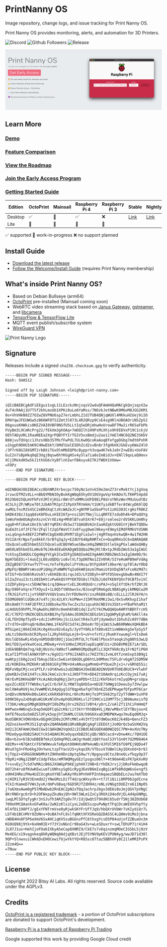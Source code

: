 # PrintNanny OS

Image repository, change logs, and issue tracking for Print Nanny OS.

Print Nanny OS provides monitoring, alerts, and automation for 3D Printers.

![Discord](https://img.shields.io/discord/773452324692688956)
![Github Followers](https://img.shields.io/github/followers/leigh-johnson?style=social)
![Release](https://img.shields.io/github/release-date-pre/bitsy-ai/printnanny-os)

![Print Nanny Header](https://github.com/bitsy-ai/printnanny-os/raw/main/images/header.png)

## Learn More

### [Demo](https://www.print-nanny.com/)
### [Feature Comparison](https://print-nanny.com/devices/releases/)
### [View the Roadmap](https://bitsy-ai.notion.site/Print-Nanny-Roadmap-7b48a2c8d83248eea2de14edfeaf52ee)
### [Join the Early Access Program](https://www.print-nanny.com/subscriptions/checkout)
### [Getting Started Guide](https://bitsy-ai.notion.site/Getting-Started-with-Print-Nanny-OS-817bc65297ff44a085120c663dced5f3)


| Edition | OctoPrint | Mainsail | Raspberry Pi 4 | Raspberry Pi 3 | Stable                                                                    | Nightly                                                                    |
|---------|-----------|----------|----------------|----------------|---------------------------------------------------------------------------|----------------------------------------------------------------------------|
| Desktop | ✅         | 🚧        | ✅              | ❌              | [Link](https://dl.print-nanny.com/printnanny-os/octoprint-bullseye-arm64/stable/) | [Link](https://dl.print-nanny.com/printnanny-os/octoprint-bullseye-arm64/nightly/) |
| Lite    | 🚧         | 🚧        | 🚧              | 🚧              |                                                                           |                                                                            |

✅ supported
🚧 work-in-progress
❌ no support planned

## Install Guide

* [Download the latest release](https://github.com/bitsy-ai/printnanny-os/releases)
* [Follow the Welcome/Install Guide](https://www.print-nanny.com/devices/welcome/) (requires Print Nanny membership)

## What's inside Print Nanny OS?

* Based on Debian Bullseye (arm64)
* [OctoPrint](https://octoprint.org/) pre-installed (Mainsail coming soon)
* WebRTC video streaming stack based on [Janus Gateway](https://github.com/meetecho/janus-gateway), [gstreamer](https://gstreamer.freedesktop.org/), and [libcamera](https://libcamera.org/)
* [TensorFlow & TensorFlow Lite](https://www.tensorflow.org/)
* MQTT event publish/subscribe system
* [WireGuard VPN](https://www.wireguard.com/)

![Print Nanny Logo](https://github.com/bitsy-ai/octoprint-nanny-plugin/raw/main/docs/images/logo.jpg)

## Signature

Releases include a signed `sha256.checksum.gpg` to verify authenticity.
```
-----BEGIN PGP SIGNED MESSAGE-----
Hash: SHA512

Signed off by Leigh Johnson <leigh@print-nanny.com>
-----BEGIN PGP SIGNATURE-----

iQIzBAEBCgAdFiEEguz1vgL11LEzckzNnjsqsV2wduQFAmH4QaMACgkQnjsqsV2w
duT4cRAAj1U7TSf2khLmxUb1XPKi0uLo6YaMss/7NOzkJetNBwK9M6oM8JGG2KM1
0o+VhVHkN9ZZ7OZwZ8VPNU6spZ7erLmbhLZ1dJTUB4QNjqWUXl4MKkuHIUej9iIO
EM4YqwJFEUWGw5zB66WFDTS2Zmt3l073L4R2QRzp9CsE4sg9RlnUBOAOriNSZp52
06gxusKHWkis0KEZVAI0VBF0NSfU5LLtIq5eDRjmhwHxUrowDFTMw2irR65aFbPb
FUyBm3L9CmRcPrg22/fEkXm3ghOAq+7mDQIlh1H9PsMiXhjo9h9IDVxP19C1ckjU
OEhTADyURL1RaaNEEa2XgrPQBYFYIrTG1V5xsBmdju2ao1iYmElHNC6Q2NE3SKbV
B88jvuTQVqcc1JhzsXBb3STMsfFwPdL7ULKw0QcoKaAoqBfefgpDGbg7mdt6PohR
u1hgph9DHUImK9CHHwEbkY/bMdlUalE5DhZcd2svBn8r3fgHkHXJGkEvy6WaZ4lO
/3P7rK8GI8XGMT2rbBXiTGxOlmMbEQP6cBypprh3vqw4K7ekJa9rZ+wE0i+UoFAV
GuI2n7sBpHkqOqE3UgjBqsw6hYKGgHSv4y5la7ia8oIm8idJv+ENll9qxLeQ0mvv
XCjIMxkdH5w5kJ1thUG6cVyBflnhIwrFBAsyvAITKJfWDX1VXmw=
=FOPz
-----END PGP SIGNATURE-----
```
```
-----BEGIN PGP PUBLIC KEY BLOCK-----

mQINBGHJObIBEACxz8bhNMJXrbocpc7S0yNz1oVvk59e2mnZ73rxMx6tYcj1gVoq
JrzwcDTMZs9LL+nBbQYMbN3OyBukKgWQq65hyOV1OGVgwVqrkHADo7LTKHP54pdd
R529b025QLmVFkPzV2MlVjKGir8WrdfvOMMcUdFD9ELP8droYNhzWerM9zUudtBz
4CSLhjZP/WRze70tJzbAhTMJptZ1PpXXfRYmkH/t1UKfyidkBTferAtWcyD69lQQ
xwMULfncMJS4SC2eBRdXqCtzKcWAZeJC+gNYMF1w5boPYot1zKG303CrgHzfR8KZ
bKDK438zJ1qqQdsK8FDuLxHIEI6fp+nsiSDtTNejlLLqRRTE7zdoDh4k+DPaQOYg
IeWsFmdmOUAqhnXsznCVrXEz4g+Mh0lB7vah5XrK7+E0jrsmleo2rdVSKKLUm0hy
xgq0+RfiKwk16nI9/uBtYqMIKrdkSwJ71QAGBVA2nIaaHZqktUG0InYjBekTQDDw
QuEm3ti4fJFIf6rZFqllt2qGfWaVCYJx8fuyg9wmlNkey+E9mySIMdFRMkVYdSNN
sxLqGngvk48EFZJFWRVCbgEm9DiMYM71EgFia1wl+j4gM7mqvHzkwQB+4w1fW2HN
XV1IArKrNpxfyo8kkF/brBfq3qJy+EZdUY648pRHRTxCn+Quq0R4u5C6vQARAQAB
tDxQcmludE5hbm55IChQcmludCBOYW5ueSBwcm9qZWN0IGtleSkgPGxlaWdoQHBy
aW50LW5hbm55LmNvbT6JAk4EEwEKADgWIQQQa2MmjRCtBxtpJRdbZWo53aIgIAUC
Yck5sgIbAQULCQgHAgYVCgkICwIEFgIDAQIeAQIXgAAKCRBbZWo53aIgIAm9D/9c
NpH7bEEOi+l4uUZjL6EuUQDQ/io8vlVLf3pDNTNo1ZIV0hR/5IYeHuWPB9mFVdAg
Z8ZgB587IkYwvTV7T+xLYeTxF8yOoliFYVAsa/8tFpUkHTi0berW/zpT8lAvY0bQ
pMpFU/BBWRYsWsoUPiQHgiPuNWMVfqIo0kW01mzmlMamiUtbVDq5NfxFceNzMd7c
GfIGf+Ov5O6hRsUs07/v6hKEBc8irqxJd3/LFZODyh+4PtFD5UexgbbwBv4NXI7Y
blZaZVuuI3ctLO8IbHtCxPw6kQSYPYEKTDS8slf9ZbJi0dfKENYQXnT9CBf5viVC
z3ZDFy6Vp+cc5EHW7Wo1rqJQHearCvEL3KnRQUdrc/oPAJ+n5qlXftDkrhTZNtJK
Bq/O90FaVqre7TXOyuI+1L0Q5ftNhbwvSx/BJoxqP5RmGgdL9BASgKyikMNQCw2M
cfRJG1FuYtijvYSR8FVVXQV1nmsJVrFDU9eVV/zxzRkB8s8B/cELLL2JlRJ6YH/n
55OMG060lCdQ6cA7x4TcjUc42LKY/kUPWw+J15M7KmXMKz3w1/0xSvRKhxpI1haf
DKs8m8t7rX4F2DTRt2Jd8bokw7Dx7wcZxz5ziqsahbCND1Vo3Sbtv+FBaPkhaM1t
uLHdUU59hPPL7FqAwbhL08hhc0emh6h0D1dqlIufCYkCMwQQAQoAHRYhBDhTrcH5
dC/C7EPZrONZ6CQEGzbXBQJhyTpSAAoJEONZ6CQEGzbX12gQAMyEghaM/GAkll4a
CdLfEH39pf5yU5+sdc2JxMYO4sjSciLGoCtR4a7LOfjdymwDut1bhuhZcA9Y7dBm
sTrd7O+oDFnqQr6dbmJWmL1FASFECSd74iZK6o8r7Dj41WzSJwB60RWWxXQHkBD4
MfGipm1j064IX8JKc0g4Xxo92vEay5/3yVTY6RLkfX88v0Zt1vW8Wxkg5eTpSy5f
sALtz50eXknbCR2RyoxlL2RyhkOSpLmj6+5+uV+nfxYCzjRumhYxwumgl+VIsDe6
XUclGDS6wRi45dynGM5DdDtB9Ij1Ga1VRfUL7cfG4ElPbox5Yaoqkihg88hS3wLQ
9HiTE0JyeVkwVCeoLzMDeAy+VvV1H0eZJM19lwpDiqKBlUi+2DGBVM8ZE7iArSDL
2dGk9BBhQm7ng/kBj0UsVv/kW9oflaWRW9IMpQbpRlLC3QXf9kRc8y1FrN2fiP6H
0iafIIPTn6lAXWXYOPrx/6gU31rtP9iIXAEhic7HZ3T8iIvmL0tTznmSvp53B9g1
mwNtpjC60gJzeI7bAvpJ5ExcSw6ietQ6GDLgD6htLb0MhmcTSFLdrv6gAf2SDM5W
zE/KOKEHa/MZKkRraB3681GFgTMU+U4sANuxgaMnmQ+PYQue2hjx1+/vGRhQS5ic
MQFoVBpCMjcxn1PTLF/sOYAhwGs2uQINBGHJOeEBEADINVQVRTh0EdKUC9+VlwhF
yDeKBJvIkK1X4TcsJkkJkmCx2c9rx1JH5FTYK+DD4ZtSOAm9rqizKcCOyjm17uAj
hKrEvM10KHaDBFYXcAzA8z0q06pjZeYzymPDb+tII2/KkFbkotrmIyqON+grsUpa
opxZCc8IEf7TWU8x/LpCCrD/bFJLYRW73q8Xb5a+mD2E7SHWg1CDeeu5y73Vwlpw
HolXW4aRU9j4xJVwWMEVLO4pQyglGf0qp46afqXTXbnEZ5dEPKwgefQfpsM76Car
SnQDvcNVNXHxD0u1AVCxXkRXb8YdnLr6hcMz4Hjfo3Pt5k63tp72yT7dWW+SuVF0
609K56yu2xD6q6uW1UKxNlGhvAphOO2R6KLvl2YI90Cx12UMfTScj3B9AumxisfQ
lT3bK/eNspSMDgKQO9q9YI8bZMajOrx29ZU1lVBY4/yDrLZ/oAlZf11hCiFmHmQf
W4Pwox4W6nqScbap5mGDFCqG2cK8/iiY3kYrYhhBQ4VLjXW/wM8xtlEYTBojou+E
U4fEf6ozGo5mDZSlUFyk5opjhf2bAMLCCG9/b9G6XxaD3MDPWXwqo7muEqd6MJq+
NuU5BK9CVONVXbkvOEgHXID0s2CMfcMNlx4V3YfIt07dWOacK02Jk48b+QencFZ3
JQZnoikenPK3S1IqtqOx2QARAQABiQRsBBgBCgAgFiEEEGtjJo0QrQcbaSUXW2Vq
Od2iICAFAmHJOeECGwICQAkQW2VqOd2iICDBdCAEGQEKAB0WIQSC7PW+AvXUsTNy
TM2eOyqxXbB25AUCYck54QAKCRCeOyqxXbB25CyQD/9B5Cacd+vDnw4Kc/7QH1OE
XBx+bJu+blBJoDBEBfmkzCQd4qFM2LuWJgrHa8CzQ8tYoalS3YlGn0t7U2M98464
kBIMx++N7QAtCnT6YW9WvukfeRpGtO0HHXsNPm4uWD/4JFUl5MI6fG9PEj9QDo4T
WVuX7g3+FRo6kgJOnYwnLtzpTYacUJ5+ykqoIR/VTbssV7UBmlCAyIOXvUd+br9J
kjTUp2+45RGG9UWbMhXtZ9Hhm9Dni0ptq50w/Y/0pgoys8CtoJ8ne6LvfkqyOp37
Y0pRi+UNgJZ8BPzCUdpTkbo/mMTWQMqyGEzlpsgvz06lY+4t96m44EsFK7pkXvRU
T+svvEyj7c5d7eMA1cB6GJXGWGpP6KEjphHX7JHB+ErYkEKJrvjJjbRoFkmbwqoB
OO72h4ruOfKUwKEwiumTiUNhsySg01cRyg3EeVB6mIxqBgiLWfk8RdqW6sGxngfS
o9H4IHReiPHw4UZCUcgKoXY9ElwKAyYRs9PnhHFPZnhAqaezSBQbELnJuu7mXTbO
njHIR17yR3V3EnmdU2jYNeGMzLDiTT4d/qcWXxyVk++t7Jl18iii8RP0b2gdIcna
VCkIrKameD7VWs3yvK/dmPvbBaq/6GD5RJfZdH94z/eNLsVNGgtDUEZro611Np0S
j7a6XmxAwm0gP5lMbADwb2RnEACZpN2xTQqJachrpJbgv3dE6s8oJmjQGV7pVNgC
8KrRNOrgc6rD+h2OFWxpyZkuNajQh+9Wl5WLm1ZxCy3RUXiD4odVjEL4d4pGNMgL
iwqLMlSDYqfygKr3nSJufh3ARZtg0v7F/IdjQwQtST9XdKC65udrfSNj38ZOUb68
709ehMCQAankvGFwK0a/2wN2zKlsiCyxL2eDESszpuPwNptTFqCDcaWIUXVhpYty
Hl4fDi198PfJ/gExYFNTrmVse0yRjwkSKYFrUffJq9/hbQXrUVbWr7vKIydiQr7L
LbT4b1BCnMVrOZUNnv+0sBA7nFL9slfqNKtXFX5ReGQ2DA5SC4LQHmv9iMo3jbna
cWDB4Hn8F5P6eXmV6SxAHCiqKVSsuBGGnzPfC6thxgYcsD5P84uUjofZZBuaUv3m
KG9UQ98j9tk+6xHmRIE+Y73YJxNGnIr98aG43v+wLeSDuxrY+swLTDhUP7ir4iH4
JL07J1us+HehIjoFOabIXbyASeCap8XNRI9/CkE7s7v6qinzmqMOeCIGSbL5j0zV
Me4EG/x19vqgnkeq8kRyWQNq0AdjqXBstJEjF5YNV9pKEVJPUN4yg/wwJD71d30l
9QP+5lnwxuiCWk6DvEHOCewifUjwYkYYQ+R8Ssc6Ttaz5BBhVFy8C21leMRIPsPX
2Zzm4Q==
=TNuw
-----END PGP PUBLIC KEY BLOCK-----
```

## License

Copyright 2022 Bitsy AI Labs. All rights reserved. Source code available under the AGPLv3.

## Credits

[OctoPrint is a registered trademark](https://octoprint.org/) - a portion of OctoPrint subscriptions are donated to support OctoPrint's development.

[Raspberry Pi is a trademark of Raspberry Pi Trading](https://www.raspberrypi.com/)

Google supported this work by providing Google Cloud credit
